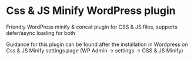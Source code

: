 # Css & JS Minify WordPress plugin
Friendly WordPress minify &amp; concat plugin for CSS &amp; JS files, supports defer/async loading for both

Guidance for this plugin can be found after the installation in Wordpress on Css & JS Minify settings page (WP Admin -> settings -> CSS & JS Minify)
